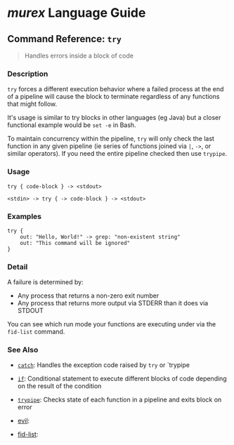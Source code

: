 # _murex_ Language Guide

## Command Reference: `try`

> Handles errors inside a block of code

### Description

`try` forces a different execution behavior where a failed process at the end
of a pipeline will cause the block to terminate regardless of any functions that
might follow.

It's usage is similar to try blocks in other languages (eg Java) but a closer
functional example would be `set -e` in Bash.

To maintain concurrency within the pipeline, `try` will only check the last
function in any given pipeline (ie series of functions joined via `|`, `->`, or
similar operators). If you need the entire pipeline checked then use `trypipe`.

### Usage

    try { code-block } -> <stdout>
    
    <stdin> -> try { -> code-block } -> <stdout>

### Examples

    try {
        out: "Hello, World!" -> grep: "non-existent string"
        out: "This command will be ignored"
    }

### Detail

A failure is determined by:

* Any process that returns a non-zero exit number
* Any process that returns more output via STDERR than it does via STDOUT

You can see which run mode your functions are executing under via the `fid-list`
command.

### See Also

* [`catch`](../commands/catch.md):
  Handles the exception code raised by `try` or `trypipe
* [`if`](../commands/if.md):
  Conditional statement to execute different blocks of code depending on the result of the condition
* [`trypipe`](../commands/trypipe.md):
  Checks state of each function in a pipeline and exits block on error
* [evil](../commands/evil.md):
  
* [fid-list](../commands/fid-list.md):
  